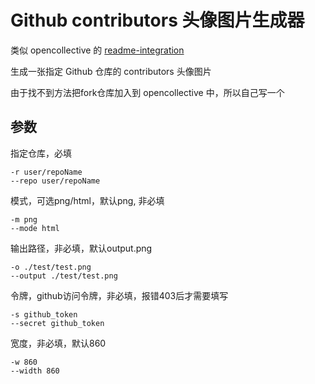 # Github contributors 头像图片生成器

类似 opencollective 的 [readme-integration](https://docs.opencollective.com/help/contributing/development/readme-integration) 

生成一张指定 Github 仓库的 contributors 头像图片

由于找不到方法把fork仓库加入到 opencollective 中，所以自己写一个

## 参数
指定仓库，必填
```
-r user/repoName
--repo user/repoName
```
模式，可选png/html，默认png, 非必填
```
-m png
--mode html
```
输出路径，非必填，默认output.png
```
-o ./test/test.png
--output ./test/test.png
```
令牌，github访问令牌，非必填，报错403后才需要填写
```
-s github_token
--secret github_token
```
宽度，非必填，默认860
```
-w 860
--width 860
```